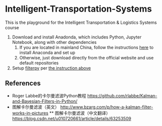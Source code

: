 # Intelligent-Transportation-Systems
This is the playground for the Intelligent Transportation &amp; Logistics Systems course

1. Download and install Anadonda, which includes Python, Jupyter Notebook, along with other dependencies
    1. If you are located in mainland China, follow the instructions [here](Setting_up_Anaconda_by_TUNA.md) to install Anaconda and set up 
    1. Otherwise, just download directly from the official website and use default repositories
1. Setup [filterpy](https://pypi.org/project/filterpy/) per [the instruction above](Setting_up_Anaconda_by_TUNA.md)

## References
* Roger Labbe的卡尔曼滤波Python教程  https://github.com/rlabbe/Kalman-and-Bayesian-Filters-in-Python/
* 图解卡尔曼滤波（英文）  http://www.bzarg.com/p/how-a-kalman-filter-works-in-pictures
** 图解卡尔曼滤波（中文翻译）  https://blog.csdn.net/u010720661/article/details/63253509
